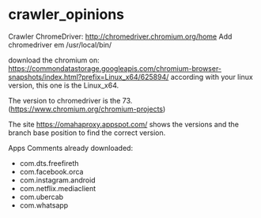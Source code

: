 # crawler_opinions
Crawler
ChromeDriver: http://chromedriver.chromium.org/home
Add chromedriver em /usr/local/bin/

download the chromium on: https://commondatastorage.googleapis.com/chromium-browser-snapshots/index.html?prefix=Linux_x64/625894/
according with your linux version, this one is the Linux_x64.

The version to chromedriver is the 73. (https://www.chromium.org/chromium-projects)

The site https://omahaproxy.appspot.com/ shows the versions and the branch base position to find the correct version.

Apps Comments already downloaded:
- com.dts.freefireth
- com.facebook.orca
- com.instagram.android
- com.netflix.mediaclient
- com.ubercab
- com.whatsapp
